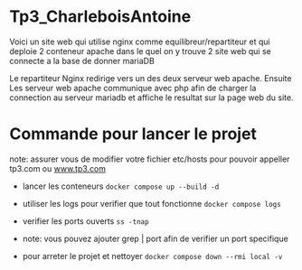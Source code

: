 # Tp3_CharleboisAntoine
Voici un site web qui utilise nginx comme equilibreur/repartiteur et qui deploie 2 conteneur apache dans le quel on y trouve 2 site web qui se connecte a la base de donner mariaDB

Le repartiteur Nginx redirige vers un des deux serveur web apache.
Ensuite Les serveur web apache communique avec php afin de charger la connection au serveur mariadb et affiche le resultat sur la page web du site.


# Commande pour lancer le projet
note: assurer vous de modifier votre fichier etc/hosts pour pouvoir appeller tp3.com ou www.tp3.com

- lancer les conteneurs
 ``` docker compose up --build -d ```
- utiliser les logs pour verifier que tout fonctionne
``` docker compose logs ```
- verifier les ports ouverts
``` ss -tnap ```
- note: vous pouvez ajouter grep | port
afin de verifier un port specifique

- pour arreter le projet et nettoyer 
``` docker compose down --rmi local -v ```

